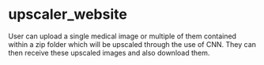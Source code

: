 # upscaler_website
User can upload a single medical image or multiple of them contained within a zip folder which will be upscaled through the use of CNN. They can then receive these upscaled images and also download them.
